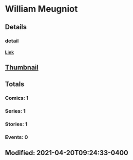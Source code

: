 # William  Meugniot 
## Details
### detail
#### [Link](http://marvel.com/comics/creators/14092/william_meugniot?utm_campaign=apiRef&utm_source=225578a89fc76f3d20fbffda5d17a88d)
## [Thumbnail](http://i.annihil.us/u/prod/marvel/i/mg/b/40/image_not_available.jpg)
## Totals
### Comics: 1
### Series: 1
### Stories: 1
### Events: 0
## Modified: 2021-04-20T09:24:33-0400